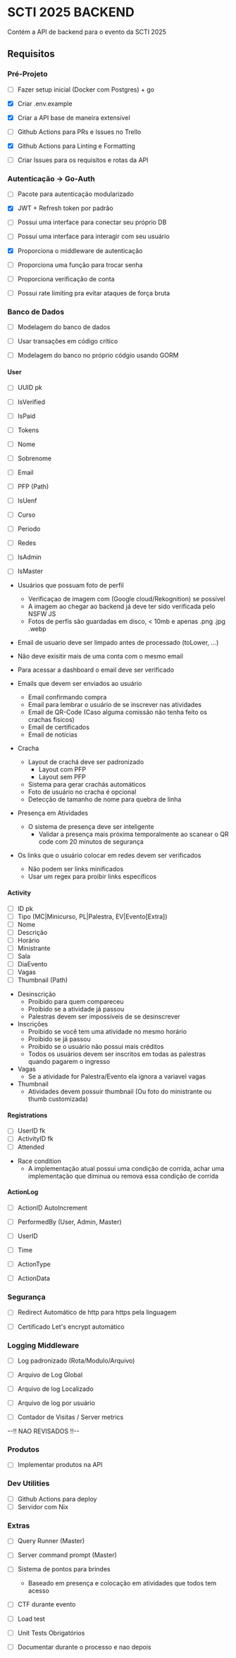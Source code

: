 # SCTI 2025 BACKEND

Contém a API de backend para o evento da SCTI 2025

## Requisitos

### Pré-Projeto
- [ ] Fazer setup inicial (Docker com Postgres) + go
- [x] Criar .env.example
- [x] Criar a API base de maneira extensível
- [ ] Github Actions para PRs e Issues no Trello
- [x] Github Actions para Linting e Formatting
- [ ] Criar Issues para os requisitos e rotas da API


### Autenticação -> Go-Auth
- [ ] Pacote para autenticação modularizado
- [x] JWT + Refresh token por padrão
- [ ] Possui uma interface para conectar seu próprio DB
- [ ] Possui uma interface para interagir com seu usuário
- [x] Proporciona o middleware de  autenticação
- [ ] Proporciona uma função para trocar senha
- [ ] Proporciona verificação de conta
- [ ] Possui rate limiting pra evitar ataques de força bruta


### Banco de Dados
- [ ] Modelagem do banco de dados
- [ ] Usar transações em código crítico
- [ ] Modelagem do banco no próprio códgio usando GORM


#### User
- [ ] UUID pk
- [ ] IsVerified
- [ ] IsPaid
- [ ] Tokens
- [ ] Nome
- [ ] Sobrenome
- [ ] Email
- [ ] PFP (Path)
- [ ] IsUenf
- [ ] Curso
- [ ] Periodo
- [ ] Redes
- [ ] IsAdmin
- [ ] IsMaster


- Usuários que possuam foto de perfil
    - Verificaçao de imagem com (Google cloud/Rekognition) se possível
    - A imagem ao chegar ao backend já deve ter sido verificada pelo NSFW JS
    - Fotos de perfis são guardadas em disco, < 10mb e apenas .png .jpg .webp

- Email de usuario deve ser limpado antes de processado (toLower, ...)
- Não deve exisitir mais de uma conta com o mesmo email
- Para acessar a dashboard o email deve ser verificado
- Emails que devem ser enviados ao usuário
    - Email confirmando compra
    - Email para lembrar o usuário de se inscrever nas atividades
    - Email de QR-Code (Caso alguma comissão não tenha feito os crachas fisicos)
    - Email de certificados
    - Email de notícias

- Cracha
    - Layout de crachá deve ser padronizado
        - Layout com PFP
        - Layout sem PFP
    - Sistema para gerar crachás automáticos
    - Foto de usuário no cracha é opcional
    - Detecção de tamanho de nome para quebra de linha

- Presença em Atividades
    - O sistema de presença deve ser inteligente
        - Validar a presença mais próxima temporalmente ao scanear o QR code com 20 minutos de segurança

- Os links que o usuário colocar em redes devem ser verificados
    - Não podem ser links minificados
    - Usar um regex para proibir links especificos


#### Activity
- [ ] ID pk
- [ ] Tipo (MC|Minicurso, PL|Palestra, EV|Evento[Extra])
- [ ] Nome
- [ ] Descrição
- [ ] Horário
- [ ] Ministrante
- [ ] Sala
- [ ] DiaEvento
- [ ] Vagas
- [ ] Thumbnail (Path)

- Desinscrição
    - Proibido para quem compareceu
    - Proibido se a atividade já passou
    - Palestras devem ser impossíveis de se desinscrever
- Inscrições
    - Proibido se você tem uma atividade no mesmo horário
    - Proibido se já passou
    - Proibido se o usuário não possui mais créditos
    - Todos os usuários devem ser inscritos em todas as palestras quando pagarem o ingresso
- Vagas
    - Se a atividade for Palestra/Evento ela ignora a variavel vagas
- Thumbnail
    - Atividades devem possuir thumbnail (Ou foto do ministrante ou thumb customizada)


#### Registrations
- [ ] UserID fk
- [ ] ActivityID fk
- [ ] Attended

- Race condition
    - A implementação atual possui uma condição de corrida, achar uma implementação que diminua ou remova essa condição de corrida


#### ActionLog
- [ ] ActionID AutoIncrement
- [ ] PerformedBy (User, Admin, Master)
- [ ] UserID
- [ ] Time
- [ ] ActionType
- [ ] ActionData


### Segurança
- [ ] Redirect Automático de http para https pela linguagem
- [ ] Certificado Let's encrypt automático


### Logging Middleware
- [ ] Log padronizado (Rota/Modulo/Arquivo)
- [ ] Arquivo de Log Global
- [ ] Arquivo de log Localizado
- [ ] Arquivo de log por usuário
- [ ] Contador de Visitas / Server metrics


--!! NAO REVISADOS !!--
### Produtos
- [ ] Implementar produtos na API

### Dev Utilities
- [ ] Github Actions para deploy
- [ ] Servidor com Nix

### Extras
- [ ] Query Runner (Master)
- [ ] Server command prompt (Master)
- [ ] Sistema de pontos para brindes
    - Baseado em presença e colocação em atividades que todos tem acesso
- [ ] CTF durante evento
- [ ] Load test
- [ ] Unit Tests Obrigatórios
- [ ] Documentar durante o processo e nao depois

